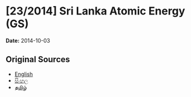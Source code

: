 # [23/2014] Sri Lanka Atomic Energy (GS)

**Date:** 2014-10-03

## Original Sources

- [English](https://documents.gov.lk/view/bills/2014/10/23-2014_E.pdf)
- [සිංහල](https://documents.gov.lk/view/bills/2014/10/23-2014_S.pdf)
- [தமிழ்](https://documents.gov.lk/view/bills/2014/10/23-2014_T.pdf)
